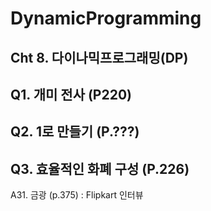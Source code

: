 # DynamicProgramming
Cht 8. 다이나믹프로그래밍(DP)
---
Q1. 개미 전사 (P220)
---
Q2. 1로 만들기 (P.???)
---
Q3. 효율적인 화폐 구성 (P.226)
---
A31. 금광 (p.375) : Flipkart 인터뷰
